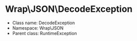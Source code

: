 Wrap\JSON\DecodeException
===============






* Class name: DecodeException
* Namespace: Wrap\JSON
* Parent class: RuntimeException








